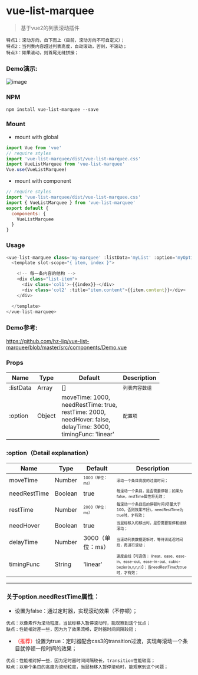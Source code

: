 # vue-list-marquee

> 基于vue2的列表滚动插件
```
特点1：滚动方向，自下而上（目前，滚动方向不可自定义）；
特点2：当列表内容超过列表高度，自动滚动，否则，不滚动；
特点3：如果滚动，则首尾无缝拼接；
```

### Demo演示:
![image](https://github.com/hz-ljq/vue-list-marquee/blob/master/src/assets/images/demo.gif)

### NPM
```
npm install vue-list-marquee --save
```

### Mount
- mount with global
```js
import Vue from 'vue'
// require styles
import 'vue-list-marquee/dist/vue-list-marquee.css'
import VueListMarquee from 'vue-list-marquee'
Vue.use(VueListMarquee)
```

- mount with component
```js
// require styles
import 'vue-list-marquee/dist/vue-list-marquee.css'
import { VueListMarquee } from 'vue-list-marquee'
export default {
  components: {
    VueListMarquee
  }
}
```

### Usage
```js
<vue-list-marquee class='my-marquee' :listData='myList' :option='myOption'>
  <template slot-scope="{ item, index }">

    <!-- 每一条内容的结构 -->
    <div class="list-item">
      <div class='col1'>-{{index}}-</div>
      <div class='col2' :title="item.content">{{item.content}}</div>
    </div>

  </template>
</vue-list-marquee>
```

### Demo参考:
<https://github.com/hz-ljq/vue-list-marquee/blob/master/src/components/Demo.vue>

### Props
| Name | Type | Default | Description |
| ------ | ------ | ------ | ------ |
| :listData | Array | [] | <font size=2>列表内容数组 |
| :option | Object | moveTime: 1000,<br/>needRestTime: true,<br/>restTime: 2000,<br/>needHover: false,<br/>delayTime: 3000,<br/>timingFunc: 'linear' | <font size=2>配置项 |

### :option（Detail explanation）
| Name | Type | Default | Description |
| ------ | ------ | ------ | ------ |
| moveTime | Number | <font size=1>1000（单位：ms） | <font size=1>滚动一个条目高度的过渡时间； |
| needRestTime | Boolean | true| <font size=1>每滚动一个条目，是否需要停顿；如果为false，restTime属性将无效； |
| restTime | Number | <font size=1>2000（单位：ms） | <font size=1>每滚动一个条目后的停顿时间(尽量大于100，否则效果不好)，needRestTime为true时，才有效； |
| needHover | Boolean | true | <font size=1>当鼠标移入和移出时，是否需要暂停和继续滚动；|
| delayTime | Number | 3000（单位：ms） | <font size=1>当滚动列表数据更新时，等待该延迟时间后，再进行滚动；|
| timingFunc | String | 'linear' | <font size=1>速度曲线【可选值： linear、ease、ease-in、ease-out、ease-in-out、cubic-bezier(n,n,n,n)】；当needRestTime为true时，才有效；|

- - -

### 关于option.needRestTime属性：
- 设置为false：通过定时器，实现滚动效果（不停顿）；
```
优点：以像素作为滚动粒度，当鼠标移入暂停滚动时，能观察到这个优点；
缺点：性能相对差一些，因为为了效果流畅，定时器时间间隔较短；
```
- <span style="color: red;">（推荐）</span>设置为true：定时器配合css3的transition过渡，实现每滚动一个条目就停顿一段时间的效果；
```
优点：性能相对好一些，因为定时器时间间隔较长，transition性能较高；
缺点：以单个条目的高度为滚动粒度，当鼠标移入暂停滚动时，能观察到这个问题；
```

